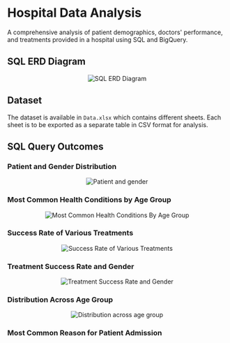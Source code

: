 # Hospital Data Analysis

A comprehensive analysis of patient demographics, doctors' performance, and treatments provided in a hospital using SQL and BigQuery.

## SQL ERD Diagram

<p align="center">
  <img src="https://github.com/harshu1611/Hospital-Data-Analysis/assets/97937899/c3dac3f5-dc72-4444-a620-258a9d440e83" alt="SQL ERD Diagram">
</p>

## Dataset

The dataset is available in `Data.xlsx` which contains different sheets. Each sheet is to be exported as a separate table in CSV format for analysis.

## SQL Query Outcomes

### Patient and Gender Distribution

<p align="center">
  <img src="https://github.com/harshu1611/Hospital-Data-Analysis/assets/97937899/fa84875f-cbf2-49f7-a7ea-ef5b4bddfe70" alt="Patient and gender">
</p>

### Most Common Health Conditions by Age Group

<p align="center">
  <img src="https://github.com/harshu1611/Hospital-Data-Analysis/assets/97937899/45d112a6-6d66-4deb-ab70-caf30f57e14c" alt="Most Common Health Conditions By Age Group">
</p>

### Success Rate of Various Treatments

<p align="center">
  <img src="https://github.com/harshu1611/Hospital-Data-Analysis/assets/97937899/b5b86213-fa51-4781-b8c2-77426bd1c537" alt="Success Rate of Various Treatments">
</p>

### Treatment Success Rate and Gender

<p align="center">
  <img src="https://github.com/harshu1611/Hospital-Data-Analysis/assets/97937899/f40236dc-4b2e-499a-a873-bad2d869271d" alt="Treatment Success Rate and Gender">
</p>

### Distribution Across Age Group

<p align="center">
  <img src="https://github.com/harshu1611/Hospital-Data-Analysis/assets/97937899/b38f3fd7-5024-44f3-bd94-5e8381e1f89f" alt="Distribution across age group">
</p>

### Most Common Reason for Patient Admission

<p align="ce
